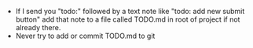 - If I send you "todo:" followed by a text note like "todo: add new submit button" add that note to a file called TODO.md in root of project if not already there.
- Never try to add or commit TODO.md to git